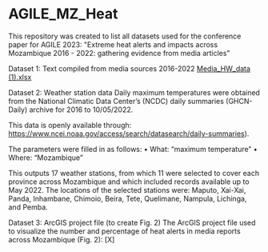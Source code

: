 # AGILE_MZ_Heat

This repository was created to list all datasets used for the conference paper for AGILE 2023: 
"Extreme heat alerts and impacts across Mozambique 2016 - 2022: gathering evidence from media articles" 

Dataset 1: Text compiled from media sources 2016-2022 
[Media_HW_data (1).xlsx](https://github.com/carolinamarghidan/AGILE_MZ_Heat/files/10849347/Media_HW_data.1.xlsx)

Dataset 2: Weather station data
Daily maximum temperatures were obtained from the National Climatic Data Center’s (NCDC) daily summaries (GHCN-Daily) archive for 2016 to 10/05/2022. 

This data is openly available through: 
https://www.ncei.noaa.gov/access/search/datasearch/daily-summaries). 

The parameters were filled in as follows:
•	What: “maximum temperature” 
•	Where: “Mozambique”

This outputs 17 weather stations, from which 11 were selected to cover each province across Mozambique and which included records available up to May 2022. 
The locations of the selected stations were: Maputo, Xai-Xai, Panda, Inhambane, Chimoio, Beira, Tete, Quelimane, Nampula, Lichinga, and Pemba. 

Dataset 3: ArcGIS project file (to create Fig. 2)
The ArcGIS project file used to visualize the number and percentage of heat alerts in media reports across Mozambique (Fig. 2): 
[X] 


